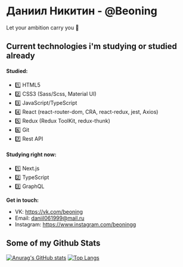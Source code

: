 # Даниил Никитин - @Beoning

Let your ambition carry you 🌵

## Current technologies i'm studying or studied already
#### Studied: 
  - 1️⃣ HTML5
  - 2️⃣ CSS3 (Sass/Scss, Material UI)
  - 3️⃣ JavaScript/TypeScript
  - 4️⃣ React (react-router-dom, CRA, react-redux, jest, Axios)
  - 5️⃣ Redux (Redux ToolKit, redux-thunk)
  - 6️⃣ Git
  - 7️⃣ Rest API
#### Studying right now: 
  - 1️⃣ Next.js
  - 2️⃣ TypeScript
  - 3️⃣ GraphQL

**Get in touch:**
- VK: https://vk.com/beoning
- Email: daniil061999@mail.ru
- Instagram: https://www.instagram.com/beoningg

## Some of my Github Stats
[![Anurag's GitHub stats](https://github-readme-stats.vercel.app/api?username=Beoning&show_icons=true&theme=radical&layout=compact&hide=prs)](https://github.com/anuraghazra/github-readme-stats) [![Top Langs](https://github-readme-stats.vercel.app/api/top-langs/?username=Beoning&layout=compact&theme=radical)](https://github.com/anuraghazra/github-readme-stats)

